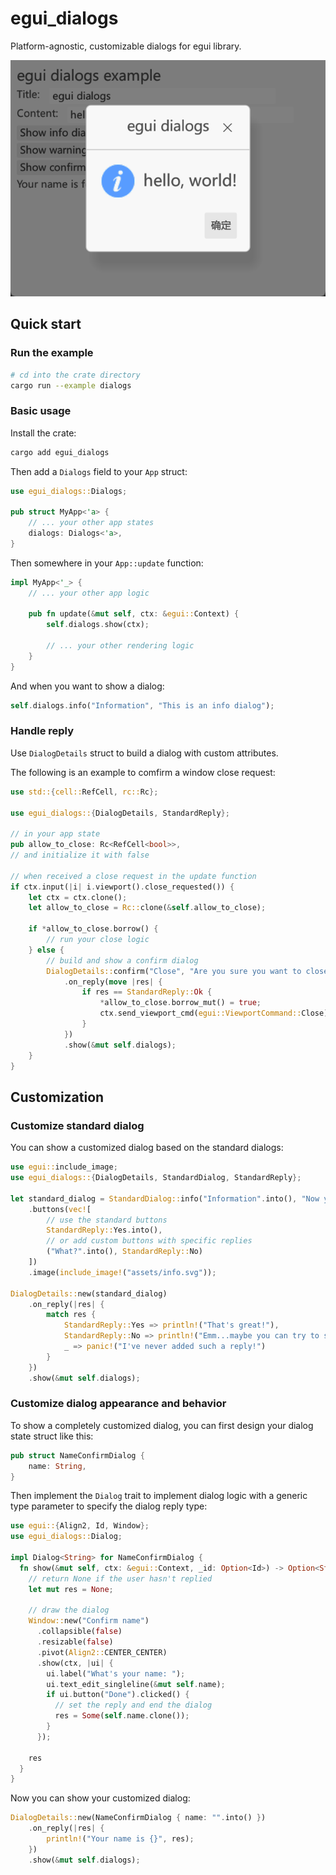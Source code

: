 # egui_dialogs

Platform-agnostic, customizable dialogs for egui library.

![](./examples/info_dialog.png "Information Dialog Example")

## Quick start

### Run the example

```bash
# cd into the crate directory
cargo run --example dialogs
```

### Basic usage

Install the crate:

```bash
cargo add egui_dialogs
```

Then add a `Dialogs` field to your `App` struct:

```rust
use egui_dialogs::Dialogs;

pub struct MyApp<'a> {
    // ... your other app states
    dialogs: Dialogs<'a>,
}
```

Then somewhere in your `App::update` function:

```rust
impl MyApp<'_> {
    // ... your other app logic
    
    pub fn update(&mut self, ctx: &egui::Context) {
        self.dialogs.show(ctx);
        
        // ... your other rendering logic
    }
}
```

And when you want to show a dialog:

```rust
self.dialogs.info("Information", "This is an info dialog");
```

### Handle reply

Use `DialogDetails` struct to build
a dialog with custom attributes.

The following is an example to comfirm a window close request:

```rust
use std::{cell::RefCell, rc::Rc};

use egui_dialogs::{DialogDetails, StandardReply};

// in your app state
pub allow_to_close: Rc<RefCell<bool>>,
// and initialize it with false

// when received a close request in the update function
if ctx.input(|i| i.viewport().close_requested()) {
    let ctx = ctx.clone();
    let allow_to_close = Rc::clone(&self.allow_to_close);

    if *allow_to_close.borrow() {
        // run your close logic
    } else {
        // build and show a confirm dialog
        DialogDetails::confirm("Close", "Are you sure you want to close the window?")
            .on_reply(move |res| {
                if res == StandardReply::Ok {
                    *allow_to_close.borrow_mut() = true;
                    ctx.send_viewport_cmd(egui::ViewportCommand::Close);
                }
            })
            .show(&mut self.dialogs);
    }
}
```

## Customization

### Customize standard dialog

You can show a customized dialog based on the standard dialogs:

```rust
use egui::include_image;
use egui_dialogs::{DialogDetails, StandardDialog, StandardReply};

let standard_dialog = StandardDialog::info("Information".into(), "Now you can customize the dialog!".into())
    .buttons(vec![
        // use the standard buttons
        StandardReply::Yes.into(),
        // or add custom buttons with specific replies
        ("What?".into(), StandardReply::No)
    ])
    .image(include_image!("assets/info.svg"));

DialogDetails::new(standard_dialog)
    .on_reply(|res| {
        match res {
            StandardReply::Yes => println!("That's great!"),
            StandardReply::No => println!("Emm...maybe you can try to see the example?"),
            _ => panic!("I've never added such a reply!")
        }
    })
    .show(&mut self.dialogs);
```

### Customize dialog appearance and behavior

To show a completely customized dialog, you can first design your dialog state struct like this:

```rust
pub struct NameConfirmDialog {
    name: String,
}
```

Then implement the `Dialog` trait to implement dialog logic
with a generic type parameter to specify the dialog reply type:

```rust
use egui::{Align2, Id, Window};
use egui_dialogs::Dialog;

impl Dialog<String> for NameConfirmDialog {
  fn show(&mut self, ctx: &egui::Context, _id: Option<Id>) -> Option<String> {
    // return None if the user hasn't replied
    let mut res = None;

    // draw the dialog
    Window::new("Confirm name")
      .collapsible(false)
      .resizable(false)
      .pivot(Align2::CENTER_CENTER)
      .show(ctx, |ui| {
        ui.label("What's your name: ");
        ui.text_edit_singleline(&mut self.name);
        if ui.button("Done").clicked() {
          // set the reply and end the dialog
          res = Some(self.name.clone());
        }
      });
      
    res
  }
}
```

Now you can show your customized dialog:

```rust
DialogDetails::new(NameConfirmDialog { name: "".into() })
    .on_reply(|res| {
        println!("Your name is {}", res);
    })
    .show(&mut self.dialogs);
```
